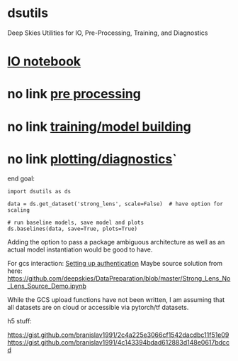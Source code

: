 # dsutils
Deep Skies Utilities for IO, Pre-Processing, Training, and Diagnostics

# [IO notebook](https://colab.research.google.com/drive/1qw73O-zC8_3Tmlq-1rpdLjZ_omr0u0Xj)
# no link [pre processing]()
# no link [training/model building]()
# no link [plotting/diagnostics]()`

end goal:
```
import dsutils as ds

data = ds.get_dataset('strong_lens', scale=False)  # have option for scaling

# run baseline models, save model and plots
ds.baselines(data, save=True, plots=True)
```

Adding the option to pass a package ambiguous architecture as well as an actual model instantiation would be good to have.


For gcs interaction:
  [Setting up authentication](https://cloud.google.com/storage/docs/reference/libraries)
Maybe source solution from here:
https://github.com/deepskies/DataPreparation/blob/master/Strong_Lens_No_Lens_Source_Demo.ipynb


While the GCS upload functions have not been written, I am assuming that all datasets are on cloud or accessible via pytorch/tf datasets.

h5 stuff:

https://gist.github.com/branislav1991/2c4a225e3066cf1542dacdbc11f51e09
https://gist.github.com/branislav1991/4c143394bdad612883d148e0617bdccd
